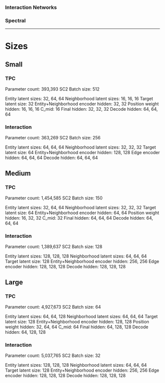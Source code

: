 ### Interaction Networks
### Spectral

-----

# Sizes

## Small

### TPC

Parameter count: 393,393
SC2 Batch size: 512

Entity latent sizes:
32, 64, 64
Neighborhood latent sizes:
16, 16, 16
Target latent size:
32
Entity+Neighborhood encoder hidden:
32, 32
Position weight hidden:
16, 16, 16
C_mid:
16
Final hidden:
32, 32, 32
Decode hidden:
64, 64, 64

### Interaction

Parameter count: 363,269
SC2 Batch size: 256

Entity latent sizes:
64, 64, 64
Neighborhood latent sizes:
32, 32, 32
Target latent size:
64
Entity+Neighborhood encoder hidden:
128, 128
Edge encoder hidden:
64, 64, 64
Decode hidden:
64, 64, 64

## Medium

### TPC

Parameter count: 1,454,585
SC2 Batch size: 150

Entity latent sizes:
32, 64, 64
Neighborhood latent sizes:
32, 32, 32
Target latent size:
64
Entity+Neighborhood encoder hidden:
64, 64
Position weight hidden:
16, 32, 32
C_mid:
32
Final hidden:
64, 64, 64
Decode hidden:
64, 64, 64

### Interaction

Parameter count: 1,389,637
SC2 Batch size: 128

Entity latent sizes:
128, 128, 128
Neighborhood latent sizes:
64, 64, 64
Target latent size:
128
Entity+Neighborhood encoder hidden:
256, 256
Edge encoder hidden:
128, 128, 128
Decode hidden:
128, 128, 128

## Large

### TPC

Parameter count: 4,927,673
SC2 Batch size: 64

Entity latent sizes:
64, 64, 128
Neighborhood latent sizes:
64, 64, 64
Target latent size:
128
Entity+Neighborhood encoder hidden:
128, 128
Position weight hidden:
32, 64, 64
C_mid:
64
Final hidden:
64, 128, 128
Decode hidden:
64, 128, 128

### Interaction

Parameter count: 5,037,765
SC2 Batch size: 32

Entity latent sizes:
128, 128, 128
Neighborhood latent sizes:
64, 64, 64
Target latent size:
128
Entity+Neighborhood encoder hidden:
256, 256
Edge encoder hidden:
128, 128, 128
Decode hidden:
128, 128, 128

